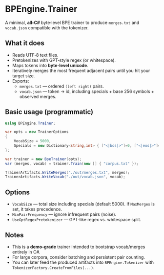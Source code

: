 
# BPEngine.Trainer

A minimal, **all‑C#** byte‑level BPE trainer to produce `merges.txt` and `vocab.json` compatible with the tokenizer.

## What it does
- Reads UTF‑8 text files.
- Pretokenizes with GPT‑style regex (or whitespace).
- Maps tokens into **byte‑level unicode**.
- Iteratively merges the most frequent adjacent pairs until you hit your target size.
- Exports:
  - `merges.txt` — ordered `(left right)` pairs.
  - `vocab.json` — token → id, including specials + base 256 symbols + observed merges.

## Basic usage (programmatic)

```csharp
using BPEngine.Trainer;

var opts = new TrainerOptions
{
    VocabSize = 5000,
    Specials = new Dictionary<string,int> { ["<|bos|>"]=0, ["<|eos|>"]=1 }
};

var trainer = new BpeTrainer(opts);
var (merges, vocab) = trainer.Train(new [] { "corpus.txt" });

TrainerArtifacts.WriteMerges("./out/merges.txt", merges);
TrainerArtifacts.WriteVocab("./out/vocab.json", vocab);
```

## Options
- `VocabSize` — total size including specials (default 5000). If `MaxMerges` is set, it takes precedence.
- `MinPairFrequency` — ignore infrequent pairs (noise).
- `UseGptRegexPretokenizer` — GPT‑like regex vs. whitespace split.

## Notes
- This is a **demo‑grade** trainer intended to bootstrap vocab/merges entirely in C#.
- For large corpora, consider batching and persistent pair counting.
- You can later feed the produced artifacts into `BPEngine.Tokenizer` with `TokenizerFactory.CreateFromFiles(...)`.
